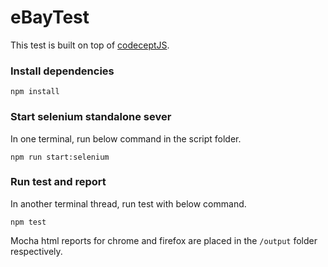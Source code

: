 # eBayTest

This test is built on top of [codeceptJS](https://codecept.io/).

### Install dependencies
```
npm install
```

### Start selenium standalone sever
In one terminal, run below command in the script folder.
```
npm run start:selenium
```

### Run test and report
In another terminal thread, run test with below command.
```
npm test
```

Mocha html reports for chrome and firefox are placed in the ```/output``` folder respectively.
